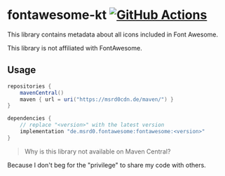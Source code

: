 # fontawesome-kt [![GitHub Actions](https://github.com/msrd0/fontawesome-kt/actions/workflows/kotlin.yml/badge.svg)](https://github.com/msrd0/fontawesome-kt/actions/workflows/kotlin.yml)

This library contains metadata about all icons included in Font Awesome.

This library is not affiliated with FontAwesome.

## Usage

```gradle
repositories {
	mavenCentral()
	maven { url = uri("https://msrd0cdn.de/maven/") }
}

dependencies {
	// replace "<version>" with the latest version
	implementation "de.msrd0.fontawesome:fontawesome:<version>"
}
```

> Why is this library not available on Maven Central?

Because I don't beg for the "privilege" to share my code with others.

